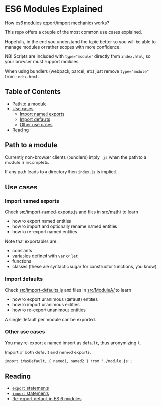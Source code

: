 # ES6 Modules Explained

How es6 modules export/import mechanics works?

This repo offers a couple of the most common use cases
explained.

Hopefully, in the end you understand the topic better
so you will be able to manage modules or rather scopes
with more confidence.

NB! Scripts are included with `type="module"` directly
from `index.html`, so your browser must support modules.

When using bundlers (webpack, parcel, etc) just remove
`type="module"` from `index.html`.

<!-- START doctoc generated TOC please keep comment here to allow auto update -->
<!-- DON'T EDIT THIS SECTION, INSTEAD RE-RUN doctoc TO UPDATE -->
## Table of Contents

- [Path to a module](#path-to-a-module)
- [Use cases](#use-cases)
  - [Import named exports](#import-named-exports)
  - [Import defaults](#import-defaults)
  - [Other use cases](#other-use-cases)
- [Reading](#reading)

<!-- END doctoc generated TOC please keep comment here to allow auto update -->

## Path to a module

Currently non-browser clients (bundlers) imply `.js` when
the path to a module is incomplete.

If any path leads to a directory then `index.js` is implied.

## Use cases

### Import named exports

Check [src/import-named-exports.js](./src/import-named-exports.js) and
files in [src/math/](./src/math/)
to learn
- how to export named entities
- how to import and optionally rename named entities
- how to re-export named entities

Note that exportables are:
- constants
- variables defined with `var` or `let`
- functions
- classes (these are syntactic sugar for constructor functions, you know)

### Import defaults

Check [src/import-defaults.js](./src/import-defaults.js) and
files in [src/ModuleA/](./src/ModuleA/)
to learn
- how to export unanimous (default) entities
- how to import unanimous entities
- how to re-export unanimous entities

A single default per module can be exported.

### Other use cases

You may re-export a named import as `default`, thus anonymizing it.

Import of both default and named exports:

`import iWasDefault, { named1, named2 } from './module.js';`  


## Reading

 - [`export` statements](https://developer.mozilla.org/en-US/docs/Web/JavaScript/Reference/Statements/export)
 - [`import` statements](https://developer.mozilla.org/en-US/docs/Web/JavaScript/Reference/Statements/import)
 - [Re-export default in ES 6 modules](https://stackoverflow.com/questions/39999282/re-export-default-in-es-6-modules)
